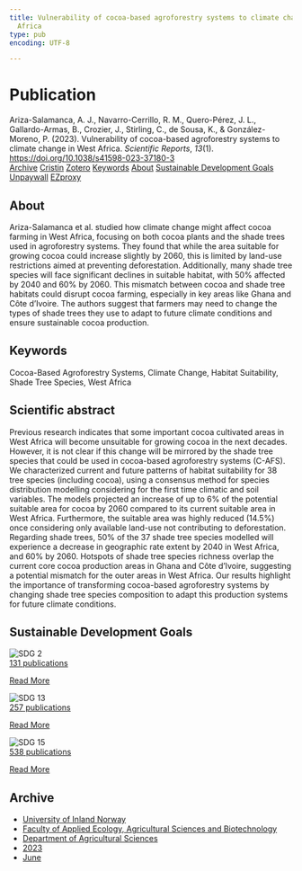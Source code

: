 ```yaml
---
title: Vulnerability of cocoa-based agroforestry systems to climate change in West
  Africa
type: pub
encoding: UTF-8

---
```

<h1>Publication</h1>
<article id="csl-bib-container-WKV3U4GD" class="csl-bib-container">
  <div class="csl-bib-body"> <div class="csl-entry">Ariza-Salamanca, A. J., Navarro-Cerrillo, R. M., Quero-Pérez, J. L., Gallardo-Armas, B., Crozier, J., Stirling, C., de Sousa, K., &#38; González-Moreno, P. (2023). Vulnerability of cocoa-based agroforestry systems to climate change in West Africa. <i>Scientific Reports</i>, <i>13</i>(1). <a href="https://doi.org/10.1038/s41598-023-37180-3">https://doi.org/10.1038/s41598-023-37180-3</a></div> </div>
  <div class="csl-bib-buttons">
    <a href="#taxonomy-article-WKV3U4GD" alt="archive" class="csl-bib-button">Archive</a>
    <a href="https://app.cristin.no/results/show.jsf?id=2156663" alt="Cristin" class="csl-bib-button">Cristin</a>
    <a href="http://zotero.org/groups/5881554/items/WKV3U4GD" alt="Zotero" class="csl-bib-button">Zotero</a>
    <a href="#keywords-article-WKV3U4GD" alt="keywords" class="csl-bib-button">Keywords</a>
    <a href="#about-article-WKV3U4GD" alt="about_pub" class="csl-bib-button">About</a>
    <a href="#sdg-article-WKV3U4GD" alt="sdg" class="csl-bib-button">Sustainable Development Goals</a>
    <a href="https://www.nature.com/articles/s41598-023-37180-3.pdf" alt="Unpaywall" class="csl-bib-button">Unpaywall</a>
    <a href="https://www.nature.com/articles/s41598-023-37180-3.pdf" alt="EZproxy" class="csl-bib-button">EZproxy</a>
  </div>
  <div id="csl-bib-meta-container-WKV3U4GD"></div>
</article>
<div id="csl-bib-meta-WKV3U4GD" class="csl-bib-meta">
  <article id="about-article-WKV3U4GD" class="about_pub-article">
    <h1>About</h1>
    Ariza-Salamanca et al. studied how climate change might affect cocoa farming in West Africa, focusing on both cocoa plants and the shade trees used in agroforestry systems. They found that while the area suitable for growing cocoa could increase slightly by 2060, this is limited by land-use restrictions aimed at preventing deforestation. Additionally, many shade tree species will face significant declines in suitable habitat, with 50% affected by 2040 and 60% by 2060. This mismatch between cocoa and shade tree habitats could disrupt cocoa farming, especially in key areas like Ghana and Côte d’Ivoire. The authors suggest that farmers may need to change the types of shade trees they use to adapt to future climate conditions and ensure sustainable cocoa production.
  </article>
  <article id="keywords-article-WKV3U4GD" class="keywords-article">
    <h1>Keywords</h1>
    Cocoa-Based Agroforestry Systems, Climate Change, Habitat Suitability, Shade Tree Species, West Africa
  </article>
  <article id="abstract-article-WKV3U4GD" class="abstract-article">
    <h1>Scientific abstract</h1>
    Previous research indicates that some important cocoa cultivated areas in West Africa will become unsuitable for growing cocoa in the next decades. However, it is not clear if this change will be mirrored by the shade tree species that could be used in cocoa-based agroforestry systems (C-AFS). We characterized current and future patterns of habitat suitability for 38 tree species (including cocoa), using a consensus method for species distribution modelling considering for the first time climatic and soil variables. The models projected an increase of up to 6% of the potential suitable area for cocoa by 2060 compared to its current suitable area in West Africa. Furthermore, the suitable area was highly reduced (14.5%) once considering only available land-use not contributing to deforestation. Regarding shade trees, 50% of the 37 shade tree species modelled will experience a decrease in geographic rate extent by 2040 in West Africa, and 60% by 2060. Hotspots of shade tree species richness overlap the current core cocoa production areas in Ghana and Côte d’Ivoire, suggesting a potential mismatch for the outer areas in West Africa. Our results highlight the importance of transforming cocoa-based agroforestry systems by changing shade tree species composition to adapt this production systems for future climate conditions.
  </article>
  <article id="sdg-article-WKV3U4GD" class="sdg-article">
    <h1>Sustainable Development Goals</h1>
    <div class="sdg-container"><div id="sdg2" class="sdg">
        <img src="{{< params subfolder >}}images/sdg/sdg02_en.png" class="image" alt="SDG 2">
        <div class="sdg-overlay">
          <a href="{{< params subfolder >}}en/archive/?sdg=2#archive" class="sdg-publication-count"><span>131</span> publications</a>
          <p><a href="https://sdgs.un.org/goals/goal2" class="sdg-read-more">Read More</a></p>
        </div>
      </div> <div id="sdg13" class="sdg">
        <img src="{{< params subfolder >}}images/sdg/sdg13_en.png" class="image" alt="SDG 13">
        <div class="sdg-overlay">
          <a href="{{< params subfolder >}}en/archive/?sdg=13#archive" class="sdg-publication-count"><span>257</span> publications</a>
          <p><a href="https://sdgs.un.org/goals/goal13" class="sdg-read-more">Read More</a></p>
        </div>
      </div> <div id="sdg15" class="sdg">
        <img src="{{< params subfolder >}}images/sdg/sdg15_en.png" class="image" alt="SDG 15">
        <div class="sdg-overlay">
          <a href="{{< params subfolder >}}en/archive/?sdg=15#archive" class="sdg-publication-count"><span>538</span> publications</a>
          <p><a href="https://sdgs.un.org/goals/goal15" class="sdg-read-more">Read More</a></p>
        </div>
      </div></div>
  </article>
  <article id="taxonomy-article-WKV3U4GD" class="taxonomy-article">
    <h1>Archive</h1>
    <ul>
      <li><a href="{{< params subfolder >}}en/archive/?key=3DCRN523">University of Inland Norway</a></li>
      <li><a href="{{< params subfolder >}}en/archive/?key=T77LXH6D">Faculty of Applied Ecology, Agricultural Sciences and Biotechnology</a></li>
      <li><a href="{{< params subfolder >}}en/archive/?key=SSN4QLEC">Department of Agricultural Sciences</a></li>
      <li><a href="{{< params subfolder >}}en/archive/?key=DRHXCX63">2023</a></li>
      <li><a href="{{< params subfolder >}}en/archive/?key=755T97B5">June</a></li>
    </ul>
  </article>
</div>
